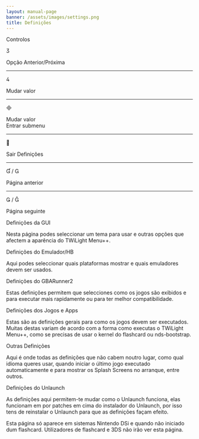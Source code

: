 ```yaml
---
layout: manual-page
banner: /assets/images/settings.png
title: Definições
---
```


<div class="section-title">Controlos</div>
<div class="section-body">
    <div class="button-action-group">
        <p class="button-action button">&#xE07D;</p>
        <p class="button-action-text">Opção Anterior/Próxima</p>
    </div>
    <hr>
    <div class="button-action-group">
        <p class="button-action button">&#xE07E;</p>
        <p class="button-action-text">Mudar valor</p>
    </div>
    <hr>
    <div class="button-action-group">
        <p class="button-action button">&#xE000;</p>
        <p class="button-action-text">Mudar valor<br>Entrar submenu</p>
    </div>
    <hr>
    <div class="button-action-group">
        <p class="button-action button">&#xE001;</p>
        <p class="button-action-text">Sair Definições</p>
    </div>
    <hr>
    <div class="button-action-group">
        <p class="button-action button">&#xE004; / &#xE002;</p>
        <p class="button-action-text">Página anterior</p>
    </div>
    <hr>
    <div class="button-action-group">
        <p class="button-action button">&#xE003; / &#xE005;</p>
        <p class="button-action-text">Página seguinte</p>
    </div>
</div>

<div class="section-title">Definições da GUI</div>
<div class="section-body">
    <p>Nesta página podes seleccionar um tema para usar e outras opções que afectem a aparência do TWiLight Menu++.</p>
</div>

<div class="section-title">Definições do Emulador/HB</div>
<div class="section-body">
    <p>Aqui podes seleccionar quais plataformas mostrar e quais emuladores devem ser usados.</p>
</div>

<div class="section-title">Definições do GBARunner2</div>
<div class="section-body">
    <p>Estas definições permitem que selecciones como os jogos são exibidos e para executar mais rapidamente ou para ter melhor compatibilidade.</p>
</div>

<div class="section-title">Definições dos Jogos e Apps</div>
<div class="section-body">
    <p>Estas são as definições gerais para como os jogos devem ser executados. Muitas destas variam de acordo com a forma como executas o TWiLight Menu++, como se precisas de usar o kernel do flashcard ou nds-bootstrap.</p>
</div>

<div class="section-title">Outras Definições</div>
<div class="section-body">
    <p>Aqui é onde todas as definições que não cabem noutro lugar, como qual idioma queres usar, quando iniciar o último jogo executado automaticamente e para mostrar os Splash Screens no arranque, entre outros.</p>
</div>

<div class="section-title">Definições do Unlaunch</div>
<div class="section-body">
    <p>As definições aqui permitem-te mudar como o Unlaunch funciona, elas funcionam em por patches em cima do instalador do Unlaunch, por isso tens de reinstalar o Unlaunch para que as definições façam efeito.</p>
    <p>Esta página só aparece em sistemas Nintendo DSi e quando não iniciado dum flashcard. Utilizadores de flashcard e 3DS não irão ver esta página.</p>
</div>
